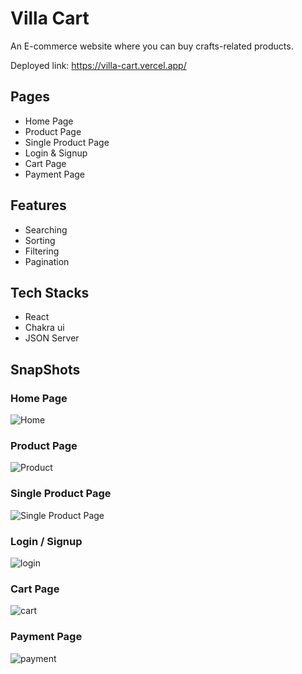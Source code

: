 # Villa Cart
An E-commerce website where you can buy crafts-related products.

Deployed link: https://villa-cart.vercel.app/

<h2>Pages</h2>
<ul>
  <li>Home Page</li>
  <li>Product Page</li>
  <li>Single Product Page</li>
  <li>Login & Signup</li>
  <li>Cart Page</li>
  <li>Payment Page</li>
</ul>

<h2>Features</h2>
<ul>
  <li>Searching</li>
  <li>Sorting</li>
  <li>Filtering</li>
  <li>Pagination</li>
</ul>

<h2>Tech Stacks</h2>
<ul>
  <li>React</li>
  <li>Chakra ui</li>
  <li>JSON Server</li>
</ul>

<h2>SnapShots</h2>

<h3>Home Page</h3>

![Home](https://github.com/izhar100/villacart/assets/95142289/54b2b345-2f5a-4580-94db-8dcae5762405)

<h3>Product Page</h3>

![Product](https://github.com/izhar100/villacart/assets/95142289/e365771f-45ca-442f-a218-5efc0e23bbb7)

<h3>Single Product Page</h3>

![Single Product Page](https://github.com/izhar100/villacart/assets/95142289/5086783f-44a5-4653-b460-e432cbbbe26e)

<h3>Login / Signup</h3>

![login](https://github.com/izhar100/villacart/assets/95142289/ac20964f-630e-4804-b590-f4eaf3f02cd3)

<h3>Cart Page</h3>

![cart](https://github.com/izhar100/villacart/assets/95142289/dee04e42-23d0-44f3-bee4-e4e6c6c7e558)

<h3>Payment Page</h3>

![payment](https://github.com/izhar100/villacart/assets/95142289/d5817666-aab5-441d-a66b-91178e601bbe)








